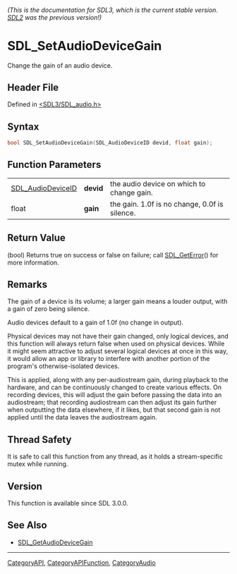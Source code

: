 ###### (This is the documentation for SDL3, which is the current stable version. [SDL2](https://wiki.libsdl.org/SDL2/) was the previous version!)
# SDL_SetAudioDeviceGain

Change the gain of an audio device.

## Header File

Defined in [<SDL3/SDL_audio.h>](https://github.com/libsdl-org/SDL/blob/main/include/SDL3/SDL_audio.h)

## Syntax

```c
bool SDL_SetAudioDeviceGain(SDL_AudioDeviceID devid, float gain);
```

## Function Parameters

|                                        |           |                                               |
| -------------------------------------- | --------- | --------------------------------------------- |
| [SDL_AudioDeviceID](SDL_AudioDeviceID) | **devid** | the audio device on which to change gain.     |
| float                                  | **gain**  | the gain. 1.0f is no change, 0.0f is silence. |

## Return Value

(bool) Returns true on success or false on failure; call
[SDL_GetError](SDL_GetError)() for more information.

## Remarks

The gain of a device is its volume; a larger gain means a louder output,
with a gain of zero being silence.

Audio devices default to a gain of 1.0f (no change in output).

Physical devices may not have their gain changed, only logical devices, and
this function will always return false when used on physical devices. While
it might seem attractive to adjust several logical devices at once in this
way, it would allow an app or library to interfere with another portion of
the program's otherwise-isolated devices.

This is applied, along with any per-audiostream gain, during playback to
the hardware, and can be continuously changed to create various effects. On
recording devices, this will adjust the gain before passing the data into
an audiostream; that recording audiostream can then adjust its gain further
when outputting the data elsewhere, if it likes, but that second gain is
not applied until the data leaves the audiostream again.

## Thread Safety

It is safe to call this function from any thread, as it holds a
stream-specific mutex while running.

## Version

This function is available since SDL 3.0.0.

## See Also

- [SDL_GetAudioDeviceGain](SDL_GetAudioDeviceGain)

----
[CategoryAPI](CategoryAPI), [CategoryAPIFunction](CategoryAPIFunction), [CategoryAudio](CategoryAudio)

